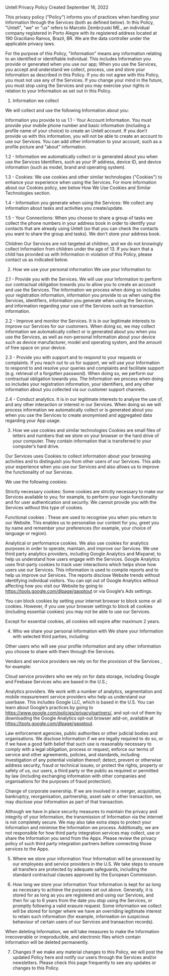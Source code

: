 Untell Privacy Policy
Created September 16, 2022

This privacy policy ("Policy") informs you of practices when handling your Information through the Services (both as defined below). In this Policy, "Untell", "we" or "us" refers to Marcelo Zembrzuski ME., an individual company registered in Porto Alegre with its registered address located at 190 Graciliano Ramos, Brazil, BR. We are the data controller under the applicable privacy laws.

For the purpose of this Policy, "Information" means any information relating to an identified or identifiable individual. This includes Information you provide or generated when you use our app; When you use the Services, you accept and understand we collect, process, use and store your Information as described in this Policy. If you do not agree with this Policy, you must not use any of the Services. If you change your mind in the future, you must stop using the Services and you may exercise your rights in relation to your Information as set out in this Policy.

1. Information we collect

We will collect and use the following Information about you:

Information you provide to us
1.1 - Your Account Information. You must provide your mobile phone number and basic information (including a profile name of your choice) to create an Untell account. If you don’t provide us with this information, you will not be able to create an account to use our Services. You can add other information to your account, such as a profile picture and "about" information.


1.2 - Information we automatically collect or is generated about you when use the Services
Identifiers, such as your IP address, device ID, and device information (such as model, brand and operating system).

1.3 - Cookies: 
We use cookies and other similar technologies ("Cookies") to enhance your experience when using the Services. For more information about our Cookies policy, see below How We Use Cookies and Similar Technologies section.

1.4 - Information you generate when using the Services: 
We collect any information about tasks and activities you create/update. 

1.5 - Your Connections:
When you choose to share a group of tasks we collect the phone numbers in your address book in order to identify your contacts that are already using Untell (so that you can check the contacts you want to share the group and tasks). We don't store your address book.


Children
Our Services are not targeted at children, and we do not knowingly collect Information from children under the age of 13. If you learn that a child has provided us with Information in violation of this Policy, please contact us as indicated below.

2. How we use your personal information
We use your Information to: 

2.1 - Provide you with the Services. We will use your Information to perform our contractual obligation towards you to allow you to create an account and use the Services. The Information we process when doing so includes your registration information, information you provide to us when using the Services, identifiers, information you generate when using the Services, and information regarding your use of the Services such as transaction information. 


2.2 - Improve and monitor the Services. It is in our legitimate interests to improve our Services for our customers. When doing so, we may collect information we automatically collect or is generated about you when you use the Services, as well as non-personal information about your device such as device manufacturer, model and operating system, and the amount of free space on your device.

2.3 - Provide you with support and to respond to your requests or complaints. If you reach out to us for support, we will use your Information to respond to and resolve your queries and complaints and facilitate support (e.g. retrieval of a forgotten password). When doing so, we perform our contractual obligation towards you. The Information we process when doing so includes your registration information, your identifiers, and any other information about you collected via our customer support channels.

2.4 - Conduct analytics. It is in our legitimate interests to analyse the use of, and any other interaction or interest in our Services. When doing so we will process information we automatically collect or is generated about you when you use the Services to create anonymised and aggregated data regarding your App usage.


3. How we use cookies and similar technologies
Cookies are small files of letters and numbers that we store on your browser or the hard drive of your computer. They contain information that is transferred to your computer‘s hard drive.

Our Services uses Cookies to collect information about your browsing activities and to distinguish you from other users of our Services. This aids your experience when you use our Services and also allows us to improve the functionality of our Services.

We use the following cookies:

Strictly necessary cookies: Some cookies are strictly necessary to make our Services available to you; for example, to perform your login functionality and for user authentication and security. We cannot provide you with the Services without this type of cookies.

Functional cookies : These are used to recognise you when you return to our Website. This enables us to personalise our content for you, greet you by name and remember your preferences (for example, your choice of language or region).

Analytical or performance cookies. We also use cookies for analytics purposes in order to operate, maintain, and improve our Services. We use third party analytics providers, including Google Analytics and Mixpanel, to help us understand how users engage with the Services. Google Analytics uses first-party cookies to track user interactions which helps show how users use our Services. This information is used to compile reports and to help us improve our Services. The reports disclose Website trends without identifying individual visitors. You can opt out of Google Analytics without affecting how you visit our Website by going to https://tools.google.com/dlpage/gaoptout or via Google‘s Ads settings.

You can block cookies by setting your internet browser to block some or all cookies. However, if you use your browser settings to block all cookies (including essential cookies) you may not be able to use our Services.

Except for essential cookies, all cookies will expire after maximum 2 years.


4. Who we share your personal information with
We share your Information with selected third parties, including:

Other users who will see your profile information and any other information you choose to share with them through the Services.

Vendors and service providers we rely on for the provision of the Services , for example:

Cloud service providers who we rely on for data storage, including Google and Firebase Services who are based in the U.S.;

Analytics providers. We work with a number of analytics, segmentation and mobile measurement service providers who help us understand our userbase. This includes Google LLC, which is based in the U.S. You can learn about Google‘s practices by going to https://www.google.com/policies/privacy/partners/, and opt-out of them by downloading the Google Analytics opt-out browser add-on, available at https://tools.google.com/dlpage/gaoptout.

Law enforcement agencies, public authorities or other judicial bodies and organisations. We disclose Information if we are legally required to do so, or if we have a good faith belief that such use is reasonably necessary to comply with a legal obligation, process or request; enforce our terms of service and other agreements, policies, and standards, including investigation of any potential violation thereof; detect, prevent or otherwise address security, fraud or technical issues; or protect the rights, property or safety of us, our users, a third party or the public as required or permitted by law (including exchanging information with other companies and organisations for the purposes of fraud protection).

Change of corporate ownership. If we are involved in a merger, acquisition, bankruptcy, reorganisation, partnership, asset sale or other transaction, we may disclose your Information as part of that transaction.

Although we have in place security measures to maintain the privacy and integrity of your Information, the transmission of Information via the internet is not completely secure. We may also take extra steps to protect your Information and minimise the Information we process.
Additionally, we are not responsible for how third party integration services may collect, use or share the Information you send from the Apps. Please review the privacy policy of such third party integration partners before connecting those services to the Apps.

5. Where we store your information
Your Information will be processed by our employees and service providers in the U.S. We take steps to ensure all transfers are protected by adequate safeguards, including the standard contractual clauses approved by the European Commission.

6. How long we store your information
Your Information is kept for as long as necessary to achieve the purposes set out above. Generally, it is stored for as long as you are registered and using our Services, and then for up to 6 years from the date you stop using the Services, or promptly following a valid erasure request. Some information we collect will be stored for longer where we have an overriding legitimate interest to retain such information (for example, information on suspicious behaviour of certain users of our Services and transaction records).

When deleting Information, we will take measures to make the Information irrecoverable or irreproducible, and electronic files which contain Information will be deleted permanently.


7. Changes
If we make any material changes to this Policy, we will post the updated Policy here and notify our users through the Services and/or newsletters. Please check this page frequently to see any updates or changes to this Policy.
